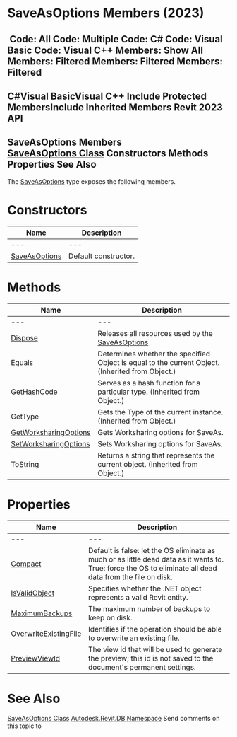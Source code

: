 # SaveAsOptions Members (2023)

﻿
 Code: All Code: Multiple Code: C# Code: Visual Basic Code: Visual C++  Members: Show All Members: Filtered Members: Filtered Members: Filtered   
---  
C#Visual BasicVisual C++
Include Protected MembersInclude Inherited Members
Revit 2023 API  
---  
SaveAsOptions Members  
[SaveAsOptions Class](f8eecf56-8b25-4140-d66e-c87f0d664ee1.md "SaveAsOptions Class") Constructors Methods Properties See Also  
---  
The [SaveAsOptions](f8eecf56-8b25-4140-d66e-c87f0d664ee1.md "SaveAsOptions Class") type exposes the following members.
# Constructors
| Name | Description |
| --- | --- |
| --- | --- | --- |
| [SaveAsOptions](6d630f06-c786-bb5b-98ee-d14147b7e4a0.md "SaveAsOptions Constructor") | Default constructor. |

# Methods
| Name | Description |
| --- | --- |
| --- | --- | --- |
| [Dispose](6c5466cc-60f7-a9c1-3090-0c4d71f048b0.md "Dispose Method") | Releases all resources used by the [SaveAsOptions](f8eecf56-8b25-4140-d66e-c87f0d664ee1.md "SaveAsOptions Class") |
| Equals | Determines whether the specified Object is equal to the current Object. (Inherited from Object.) |
| GetHashCode | Serves as a hash function for a particular type.  (Inherited from Object.) |
| GetType | Gets the Type of the current instance. (Inherited from Object.) |
| [GetWorksharingOptions](78d0d082-d68d-aa07-2b5e-1e67d5322050.md "GetWorksharingOptions Method") | Gets Worksharing options for SaveAs. |
| [SetWorksharingOptions](166bb90b-e729-e87c-7ef7-954c240aec34.md "SetWorksharingOptions Method") | Sets Worksharing options for SaveAs. |
| ToString | Returns a string that represents the current object. (Inherited from Object.) |

# Properties
| Name | Description |
| --- | --- |
| --- | --- | --- |
| [Compact](8033852c-97a3-06c7-fb4d-0d91c5741e62.md "Compact Property") | Default is false: let the OS eliminate as much or as little dead data as it wants to. True: force the OS to eliminate all dead data from the file on disk. |
| [IsValidObject](a1a3f9aa-1970-0f43-6881-ad400f0c2a9b.md "IsValidObject Property") | Specifies whether the .NET object represents a valid Revit entity. |
| [MaximumBackups](6583d3ce-1cb4-ec6e-7a5f-94c1e2346b3a.md "MaximumBackups Property") | The maximum number of backups to keep on disk. |
| [OverwriteExistingFile](0cb74cf6-c265-20d6-467e-30b89aa60237.md "OverwriteExistingFile Property") | Identifies if the operation should be able to overwrite an existing file. |
| [PreviewViewId](d75283fb-868c-bda3-277b-b0c1d3a65893.md "PreviewViewId Property") | The view id that will be used to generate the preview; this id is not saved to the document's permanent settings. |

# See Also
[SaveAsOptions Class](f8eecf56-8b25-4140-d66e-c87f0d664ee1.md "SaveAsOptions Class")
[Autodesk.Revit.DB Namespace](87546ba7-461b-c646-cbb1-2cb8f5bff8b2.md "Autodesk.Revit.DB Namespace")
Send comments on this topic to 